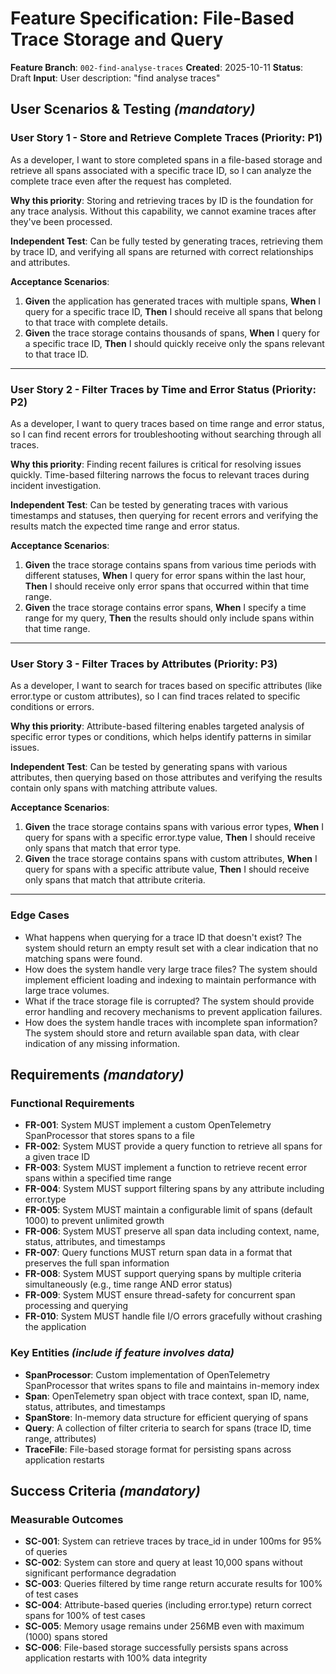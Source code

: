 # Feature Specification: File-Based Trace Storage and Query

**Feature Branch**: `002-find-analyse-traces`
**Created**: 2025-10-11
**Status**: Draft
**Input**: User description: "find analyse traces"

## User Scenarios & Testing *(mandatory)*

### User Story 1 - Store and Retrieve Complete Traces (Priority: P1)

As a developer, I want to store completed spans in a file-based storage and retrieve all spans associated with a specific trace ID, so I can analyze the complete trace even after the request has completed.

**Why this priority**: Storing and retrieving traces by ID is the foundation for any trace analysis. Without this capability, we cannot examine traces after they've been processed.

**Independent Test**: Can be fully tested by generating traces, retrieving them by trace ID, and verifying all spans are returned with correct relationships and attributes.

**Acceptance Scenarios**:

1. **Given** the application has generated traces with multiple spans, **When** I query for a specific trace ID, **Then** I should receive all spans that belong to that trace with complete details.
2. **Given** the trace storage contains thousands of spans, **When** I query for a specific trace ID, **Then** I should quickly receive only the spans relevant to that trace ID.

---

### User Story 2 - Filter Traces by Time and Error Status (Priority: P2)

As a developer, I want to query traces based on time range and error status, so I can find recent errors for troubleshooting without searching through all traces.

**Why this priority**: Finding recent failures is critical for resolving issues quickly. Time-based filtering narrows the focus to relevant traces during incident investigation.

**Independent Test**: Can be tested by generating traces with various timestamps and statuses, then querying for recent errors and verifying the results match the expected time range and error status.

**Acceptance Scenarios**:

1. **Given** the trace storage contains spans from various time periods with different statuses, **When** I query for error spans within the last hour, **Then** I should receive only error spans that occurred within that time range.
2. **Given** the trace storage contains error spans, **When** I specify a time range for my query, **Then** the results should only include spans within that time range.

---

### User Story 3 - Filter Traces by Attributes (Priority: P3)

As a developer, I want to search for traces based on specific attributes (like error.type or custom attributes), so I can find traces related to specific conditions or errors.

**Why this priority**: Attribute-based filtering enables targeted analysis of specific error types or conditions, which helps identify patterns in similar issues.

**Independent Test**: Can be tested by generating spans with various attributes, then querying based on those attributes and verifying the results contain only spans with matching attribute values.

**Acceptance Scenarios**:

1. **Given** the trace storage contains spans with various error types, **When** I query for spans with a specific error.type value, **Then** I should receive only spans that match that error type.
2. **Given** the trace storage contains spans with custom attributes, **When** I query for spans with a specific attribute value, **Then** I should receive only spans that match that attribute criteria.

---

### Edge Cases

- What happens when querying for a trace ID that doesn't exist? The system should return an empty result set with a clear indication that no matching spans were found.
- How does the system handle very large trace files? The system should implement efficient loading and indexing to maintain performance with large trace volumes.
- What if the trace storage file is corrupted? The system should provide error handling and recovery mechanisms to prevent application failures.
- How does the system handle traces with incomplete span information? The system should store and return available span data, with clear indication of any missing information.

## Requirements *(mandatory)*

### Functional Requirements

- **FR-001**: System MUST implement a custom OpenTelemetry SpanProcessor that stores spans to a file
- **FR-002**: System MUST provide a query function to retrieve all spans for a given trace ID
- **FR-003**: System MUST implement a function to retrieve recent error spans within a specified time range
- **FR-004**: System MUST support filtering spans by any attribute including error.type
- **FR-005**: System MUST maintain a configurable limit of spans (default 1000) to prevent unlimited growth
- **FR-006**: System MUST preserve all span data including context, name, status, attributes, and timestamps
- **FR-007**: Query functions MUST return span data in a format that preserves the full span information
- **FR-008**: System MUST support querying spans by multiple criteria simultaneously (e.g., time range AND error status)
- **FR-009**: System MUST ensure thread-safety for concurrent span processing and querying
- **FR-010**: System MUST handle file I/O errors gracefully without crashing the application

### Key Entities *(include if feature involves data)*

- **SpanProcessor**: Custom implementation of OpenTelemetry SpanProcessor that writes spans to file and maintains in-memory index
- **Span**: OpenTelemetry span object with trace context, span ID, name, status, attributes, and timestamps
- **SpanStore**: In-memory data structure for efficient querying of spans
- **Query**: A collection of filter criteria to search for spans (trace ID, time range, attributes)
- **TraceFile**: File-based storage format for persisting spans across application restarts

## Success Criteria *(mandatory)*

### Measurable Outcomes

- **SC-001**: System can retrieve traces by trace_id in under 100ms for 95% of queries
- **SC-002**: System can store and query at least 10,000 spans without significant performance degradation
- **SC-003**: Queries filtered by time range return accurate results for 100% of test cases
- **SC-004**: Attribute-based queries (including error.type) return correct spans for 100% of test cases
- **SC-005**: Memory usage remains under 256MB even with maximum (1000) spans stored
- **SC-006**: File-based storage successfully persists spans across application restarts with 100% data integrity
